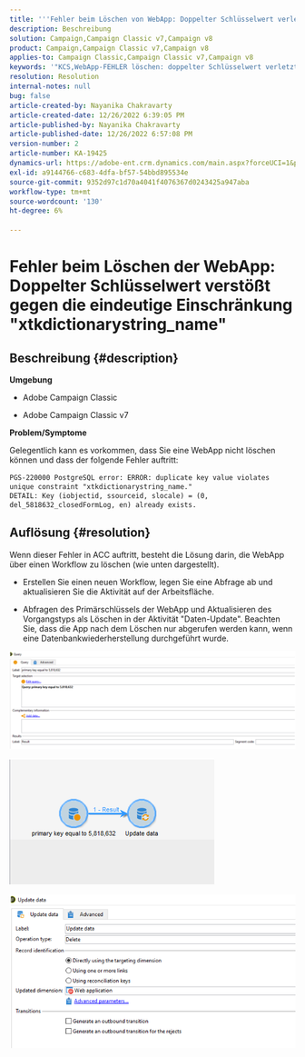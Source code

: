 ```yaml
---
title: '''Fehler beim Löschen von WebApp: Doppelter Schlüsselwert verletzt eindeutige Einschränkung "xtkdictionarystring_name"'
description: Beschreibung
solution: Campaign,Campaign Classic v7,Campaign v8
product: Campaign,Campaign Classic v7,Campaign v8
applies-to: Campaign Classic,Campaign Classic v7,Campaign v8
keywords: '"KCS,WebApp-FEHLER löschen: doppelter Schlüsselwert verletzt eindeutige Einschränkung "xtkdictionarystring_name"'
resolution: Resolution
internal-notes: null
bug: false
article-created-by: Nayanika Chakravarty
article-created-date: 12/26/2022 6:39:05 PM
article-published-by: Nayanika Chakravarty
article-published-date: 12/26/2022 6:57:08 PM
version-number: 2
article-number: KA-19425
dynamics-url: https://adobe-ent.crm.dynamics.com/main.aspx?forceUCI=1&pagetype=entityrecord&etn=knowledgearticle&id=0b256f8d-4c85-ed11-81ac-6045bd006b4b
exl-id: a9144766-c683-4dfa-bf57-54bbd895534e
source-git-commit: 9352d97c1d70a4041f4076367d0243425a947aba
workflow-type: tm+mt
source-wordcount: '130'
ht-degree: 6%

---
```


# Fehler beim Löschen der WebApp: Doppelter Schlüsselwert verstößt gegen die eindeutige Einschränkung &quot;xtkdictionarystring_name&quot;

## Beschreibung {#description}


<b>Umgebung</b>

- Adobe Campaign Classic

- Adobe Campaign Classic v7

<b>Problem/Symptome</b>

Gelegentlich kann es vorkommen, dass Sie eine WebApp nicht löschen können und dass der folgende Fehler auftritt:




```
PGS-220000 PostgreSQL error: ERROR: duplicate key value violates unique constraint "xtkdictionarystring_name."
DETAIL: Key (iobjectid, ssourceid, slocale) = (0, del_5818632_closedFormLog, en) already exists.
```





## Auflösung {#resolution}


Wenn dieser Fehler in ACC auftritt, besteht die Lösung darin, die WebApp über einen Workflow zu löschen (wie unten dargestellt).

- Erstellen Sie einen neuen Workflow, legen Sie eine Abfrage ab und aktualisieren Sie die Aktivität auf der Arbeitsfläche.

- Abfragen des Primärschlüssels der WebApp und Aktualisieren des Vorgangstyps als Löschen in der Aktivität &quot;Daten-Update&quot;. Beachten Sie, dass die App nach dem Löschen nur abgerufen werden kann, wenn eine Datenbankwiederherstellung durchgeführt wurde.

![](assets/5cd987f7-8acf-ec11-a7b5-0022480a8e40.png)

![](assets/bf56c710-8bcf-ec11-a7b5-0022480a8e40.png)



![](assets/da9b0818-8bcf-ec11-a7b5-0022480a8e40.png)
